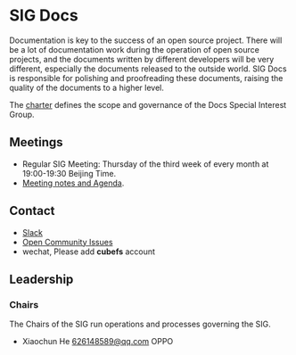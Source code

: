 # SIG Docs

Documentation is key to the success of an open source project. There will be a lot of documentation work during the operation of open source projects, and the documents written by different developers will be very different, especially the documents released to the outside world. SIG Docs is responsible for polishing and proofreading these documents, raising the quality of the documents to a higher level.

The [charter](charter.md) defines the scope and governance of the Docs Special Interest Group.

## Meetings

- Regular SIG Meeting: Thursday of the third week of every month at 19:00-19:30 Beijing Time.
- [Meeting notes and Agenda](#).

## Contact

- [Slack](https://cubefs.slack.com/)
- [Open Community Issues](https://github.com/cubefs/cubefs-community/issues)
- wechat, Please add **cubefs** account

## Leadership

### Chairs

The Chairs of the SIG run operations and processes governing the SIG.

- Xiaochun He  626148589@qq.com   OPPO

